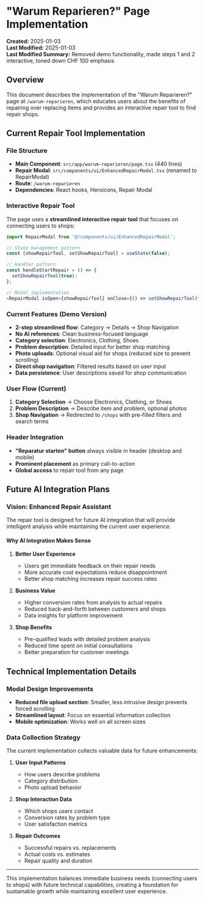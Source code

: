 # "Warum Reparieren?" Page Implementation

**Created:** 2025-01-03  
**Last Modified:** 2025-01-03  
**Last Modified Summary:** Removed demo functionality, made steps 1 and 2 interactive, toned down CHF 100 emphasis

## Overview

This document describes the implementation of the "Warum Reparieren?" page at `/warum-reparieren`, which educates users about the benefits of repairing over replacing items and provides an interactive repair tool to find repair shops.

## Current Repair Tool Implementation

### File Structure
- **Main Component**: `src/app/warum-reparieren/page.tsx` (440 lines)
- **Repair Modal**: `src/components/ui/EnhancedRepairModal.tsx` (renamed to RepairModal)
- **Route**: `/warum-reparieren`
- **Dependencies**: React hooks, Heroicons, Repair Modal

### Interactive Repair Tool

The page uses a **streamlined interactive repair tool** that focuses on connecting users to shops:

```typescript
import RepairModal from '@/components/ui/EnhancedRepairModal';

// State management pattern
const [showRepairTool, setShowRepairTool] = useState(false);

// Handler pattern
const handleStartRepair = () => {
  setShowRepairTool(true);
};

// Modal implementation
<RepairModal isOpen={showRepairTool} onClose={() => setShowRepairTool(false)} />
```

### Current Features (Demo Version)
- **2-step streamlined flow**: Category → Details → Shop Navigation
- **No AI references**: Clean business-focused language
- **Category selection**: Electronics, Clothing, Shoes
- **Problem description**: Detailed input for better shop matching
- **Photo uploads**: Optional visual aid for shops (reduced size to prevent scrolling)
- **Direct shop navigation**: Filtered results based on user input
- **Data persistence**: User descriptions saved for shop communication

### User Flow (Current)
1. **Category Selection** → Choose Electronics, Clothing, or Shoes
2. **Problem Description** → Describe item and problem, optional photos
3. **Shop Navigation** → Redirected to `/shops` with pre-filled filters and search terms

### Header Integration
- **"Reparatur starten" button** always visible in header (desktop and mobile)
- **Prominent placement** as primary call-to-action
- **Global access** to repair tool from any page

## Future AI Integration Plans

### Vision: Enhanced Repair Assistant
The repair tool is designed for future AI integration that will provide intelligent analysis while maintaining the current user experience.

#### Why AI Integration Makes Sense

1. **Better User Experience**
   - Users get immediate feedback on their repair needs
   - More accurate cost expectations reduce disappointment
   - Better shop matching increases repair success rates

2. **Business Value**
   - Higher conversion rates from analysis to actual repairs
   - Reduced back-and-forth between customers and shops
   - Data insights for platform improvement

3. **Shop Benefits**
   - Pre-qualified leads with detailed problem analysis
   - Reduced time spent on initial consultations
   - Better preparation for customer meetings

## Technical Implementation Details

### Modal Design Improvements
- **Reduced file upload section**: Smaller, less intrusive design prevents forced scrolling
- **Streamlined layout**: Focus on essential information collection
- **Mobile optimization**: Works well on all screen sizes

### Data Collection Strategy

The current implementation collects valuable data for future enhancements:

1. **User Input Patterns**
   - How users describe problems
   - Category distribution
   - Photo upload behavior

2. **Shop Interaction Data**
   - Which shops users contact
   - Conversion rates by problem type
   - User satisfaction metrics

3. **Repair Outcomes**
   - Successful repairs vs. replacements
   - Actual costs vs. estimates
   - Repair quality and duration

---

This implementation balances immediate business needs (connecting users to shops) with future technical capabilities, creating a foundation for sustainable growth while maintaining excellent user experience. 